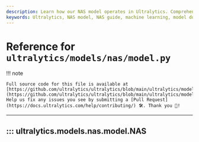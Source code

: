 ```yaml
---
description: Learn how our NAS model operates in Ultralytics. Comprehensive guide with detailed examples. Master the nuances of Ultralytics NAS model.
keywords: Ultralytics, NAS model, NAS guide, machine learning, model documentation
---
```


# Reference for `ultralytics/models/nas/model.py`

!!! note

    Full source code for this file is available at [https://github.com/ultralytics/ultralytics/blob/main/ultralytics/models/nas/model.py](https://github.com/ultralytics/ultralytics/blob/main/ultralytics/models/nas/model.py). Help us fix any issues you see by submitting a [Pull Request](https://docs.ultralytics.com/help/contributing/) 🛠️. Thank you 🙏!

---
## ::: ultralytics.models.nas.model.NAS
<br><br>
